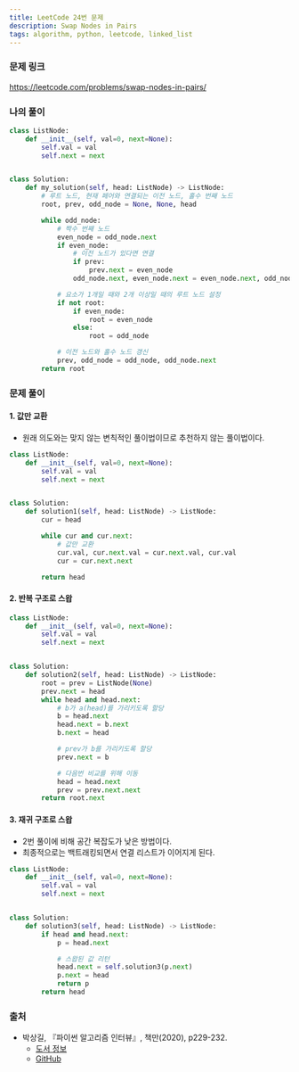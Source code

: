 ```yaml
---
title: LeetCode 24번 문제
description: Swap Nodes in Pairs
tags: algorithm, python, leetcode, linked_list
---
```


### 문제 링크

https://leetcode.com/problems/swap-nodes-in-pairs/

### 나의 풀이

```python
class ListNode:
    def __init__(self, val=0, next=None):
        self.val = val
        self.next = next


class Solution:
    def my_solution(self, head: ListNode) -> ListNode:
        # 루트 노드, 현재 페어와 연결되는 이전 노드, 홀수 번째 노드
        root, prev, odd_node = None, None, head

        while odd_node:
            # 짝수 번째 노드
            even_node = odd_node.next
            if even_node:
                # 이전 노드가 있다면 연결
                if prev:
                    prev.next = even_node
                odd_node.next, even_node.next = even_node.next, odd_node

            # 요소가 1개일 때와 2개 이상일 때의 루트 노드 설정
            if not root:
                if even_node:
                    root = even_node
                else:
                    root = odd_node

            # 이전 노드와 홀수 노드 갱신
            prev, odd_node = odd_node, odd_node.next
        return root
```

### 문제 풀이

#### 1. 값만 교환

- 원래 의도와는 맞지 않는 변칙적인 풀이법이므로 추천하지 않는 풀이법이다.

```python
class ListNode:
    def __init__(self, val=0, next=None):
        self.val = val
        self.next = next


class Solution:
    def solution1(self, head: ListNode) -> ListNode:
        cur = head

        while cur and cur.next:
            # 값만 교환
            cur.val, cur.next.val = cur.next.val, cur.val
            cur = cur.next.next

        return head
```

#### 2. 반복 구조로 스왑

```python
class ListNode:
    def __init__(self, val=0, next=None):
        self.val = val
        self.next = next


class Solution:
    def solution2(self, head: ListNode) -> ListNode:
        root = prev = ListNode(None)
        prev.next = head
        while head and head.next:
            # b가 a(head)를 가리키도록 할당
            b = head.next
            head.next = b.next
            b.next = head

            # prev가 b를 가리키도록 할당
            prev.next = b

            # 다음번 비교를 위해 이동
            head = head.next
            prev = prev.next.next
        return root.next
```

#### 3. 재귀 구조로 스왑

- 2번 풀이에 비해 공간 복잡도가 낮은 방법이다.
- 최종적으로는 백트래킹되면서 연결 리스트가 이어지게 된다.

```python
class ListNode:
    def __init__(self, val=0, next=None):
        self.val = val
        self.next = next


class Solution:
    def solution3(self, head: ListNode) -> ListNode:
        if head and head.next:
            p = head.next

            # 스왑된 값 리턴
            head.next = self.solution3(p.next)
            p.next = head
            return p
        return head
```

### 출처

- 박상길, 『파이썬 알고리즘 인터뷰』, 책만(2020), p229-232.
  - [도서 정보](https://www.onlybook.co.kr/entry/algorithm-interview)
  - [GitHub](https://github.com/onlybooks/algorithm-interview)
